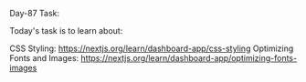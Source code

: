 Day-87 Task:

Today's task is to learn about:

CSS Styling: https://nextjs.org/learn/dashboard-app/css-styling
Optimizing Fonts and Images: https://nextjs.org/learn/dashboard-app/optimizing-fonts-images